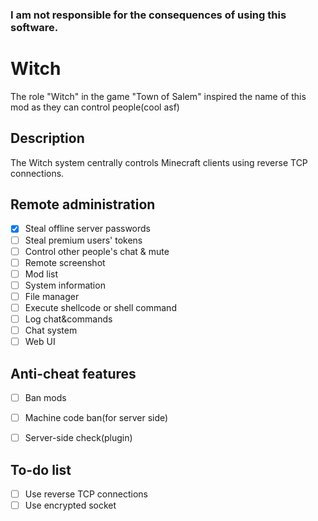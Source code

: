 ### **I am not responsible for the consequences of using this software.**

# Witch

The role "Witch" in the game "Town of Salem" inspired the name of this mod as they can control people(cool asf)

## Description

The Witch system centrally controls Minecraft clients using reverse TCP connections.

## Remote administration
- [x] Steal offline server passwords 
- [ ] Steal premium users' tokens
- [ ] Control other people's chat & mute
- [ ] Remote screenshot
- [ ] Mod list
- [ ] System information
- [ ] File manager
- [ ] Execute shellcode or shell command
- [ ] Log chat&commands
- [ ] Chat system
- [ ] Web UI

## Anti-cheat features
- [ ] Ban mods
- [ ] Machine code ban(for server side)
- [ ] Server-side check(plugin)


## To-do list
- [ ] Use reverse TCP connections
- [ ] Use encrypted socket